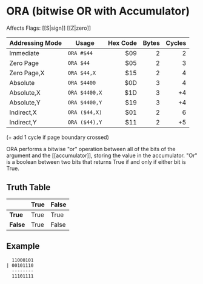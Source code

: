 ORA (bitwise OR with Accumulator)
==================================
Affects Flags: [[S|sign]] [[Z|zero]]

| Addressing Mode  | Usage           | Hex Code | Bytes |Cycles  |
|------------------|-----------------|---------:|------:|-------:|
| Immediate        |```ORA #$44   ```| $09      | 2     | 2      |
| Zero Page        |```ORA $44    ```| $05      | 2     | 3      |
| Zero Page,X      |```ORA $44,X  ```| $15      | 2     | 4      |
| Absolute         |```ORA $4400  ```| $0D      | 3     | 4      |
| Absolute,X       |```ORA $4400,X```| $1D      | 3     |+4      |
| Absolute,Y       |```ORA $4400,Y```| $19      | 3     |+4      |
| Indirect,X       |```ORA ($44,X)```| $01      | 2     | 6      |
| Indirect,Y       |```ORA ($44),Y```| $11      | 2     |+5      |

(+ add 1 cycle if page boundary crossed)

ORA performs a bitwise "or" operation between all of the bits of the argument
and the [[accumulator]], storing the value in the accumulator. "Or" is a boolean
between two bits that returns True if and only if either bit is True.


Truth Table
-----------
|         |True |False|
|---------|-----|-----|
|**True** |True |True |
|**False**|True |False|


Example
-------
      11000101
    | 00101110
      --------
      11101111


